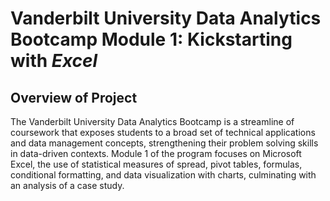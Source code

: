# **Vanderbilt University Data Analytics Bootcamp Module 1: Kickstarting with _Excel_**

## Overview of Project
 The Vanderbilt University Data Analytics Bootcamp is a streamline of coursework that exposes students to a broad set of technical applications and data management concepts, strengthening their problem solving skills in data-driven contexts. Module 1 of the program focuses on Microsoft Excel, the use of statistical measures of spread, pivot tables, formulas, conditional formatting, and data visualization with charts, culminating with an analysis of a case study.

 


